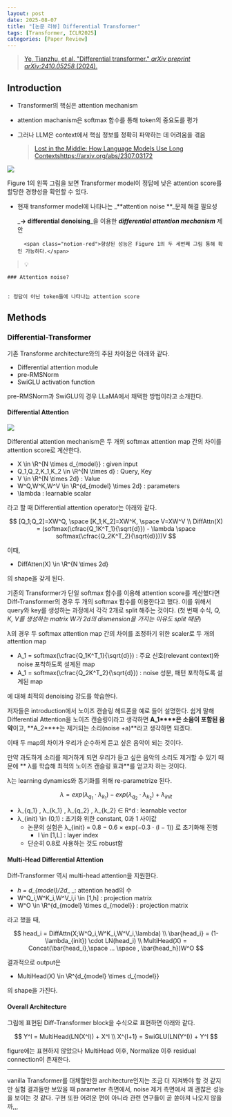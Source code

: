 ```yaml
---
layout: post
date: 2025-08-07
title: "[논문 리뷰] Differential Transformer"
tags: [Transformer, ICLR2025]
categories: [Paper Review]
---
```


> [Ye, Tianzhu, et al. "Differential transformer." ](https://arxiv.org/abs/2410.05258)[_arXiv preprint arXiv:2410.05258_](https://arxiv.org/abs/2410.05258)[ (2024).](https://arxiv.org/abs/2410.05258)



## Introduction

- Transformer의 핵심은 attention mechanism
- attention machanism은 softmax 함수를 통해 token의 중요도를 평가
- 그러나 LLM은 context에서 핵심 정보를 정확히 파악하는 데 어려움을 겪음

	> [Lost in the Middle: How Language Models Use Long Contextshttps://arxiv.org/abs/2307.03172](https://arxiv.org/abs/2307.03172)


![](https://prod-files-secure.s3.us-west-2.amazonaws.com/542b861c-36a8-4051-84e5-8804b6728dba/9083ea56-691a-4752-ae26-47f403431ac8/image.png?X-Amz-Algorithm=AWS4-HMAC-SHA256&X-Amz-Content-Sha256=UNSIGNED-PAYLOAD&X-Amz-Credential=ASIAZI2LB4665NYJDAMU%2F20250812%2Fus-west-2%2Fs3%2Faws4_request&X-Amz-Date=20250812T181240Z&X-Amz-Expires=3600&X-Amz-Security-Token=IQoJb3JpZ2luX2VjENL%2F%2F%2F%2F%2F%2F%2F%2F%2F%2FwEaCXVzLXdlc3QtMiJHMEUCIQDzpoJsKh3wRxeFQ%2BjHiNw%2BzxDUa5Z0ko9PPEEdNJUfUAIgY%2F7n6LwDzdl3Wp968NVGMO%2B5uHd1GZSNAFUgUw4Vopkq%2FwMIGxAAGgw2Mzc0MjMxODM4MDUiDL80%2B86vOUM1OYHtdSrcA0fwQ5eHg3AQm8OFBEQgb4yaej1rZAvKYX7GD6t3xUT8g08a4b1nco%2Fa1arquRxAC0V0ReIba1C5FB8g%2BP05jRmKYxnxFpL58dM3ULpD1wljwAWmIque01HBMEUtNyPPzVNXy9eTx9gfb2Di2ctsmHlSyd3KPaOVMoW0EWaONWolZCjTvUai00qgN4XuoFnrPFdpIjzFliKQAClXJP4RLM0I60OIJ711IQ%2BfsSHXoEln6XL6Cad7WiNtGhmNRpaDCsy%2FnEPbNwCL8rnT%2BVq%2FajhLyyWM%2FQfT%2BQ8mzdwAbWFLzVXNbzDE9yCOiPQZGYqPYA%2BKv1g3RVyr4UyQNDx05hombDSPTIh1Z5y5pilqDvTaewGx98oFwWpD67uuJ%2F3TuvKSMYY6l8OekY7P%2FGjmaYOd2TAHzahKJfax%2FMltQz0yDvB5aZsXZvVfR%2BOEEVtWcY%2FeqXL7BAN1%2FnbOCnTbBc%2BJjLQt4vx6SFcLvqsj%2FN3daUYLjPWIca9lA3JuAN52MHCBnnbEvVINnHr0k%2F954JEsuPcZ5kBIObp9YqTq0twGUG%2B0lJtO9LNCZ97NLgvEjFckQ6iWhZBn%2BhHszfF0Eg%2FPGE6WmDEfLPI2Yj1XgiaoBhSojWb3sFuMNOFsMKb57cQGOqUB7yzA71pidBlPjcmGc1%2FRUUFc4IJlHYrUMxOtr70gjJuxLtRqu49FB9K080v3Xj6rGhEZfZgMiPpANfNg%2FKGTQpEtd4IZP32iNNFkzJhQqHDM4WdCHpekCZpDZWlE2boSIB4NlXzTDElfPP57N0iM3vvsbBqhh2HoHguuCNRwvIPGwl7EroSGDxY1F1mcu5jsVme8S5cMOlqS6UP7JrssD5IobpDh&X-Amz-Signature=9ac2c7379702a6628ca1e92b8b463b72e2a15f0ef810b13719994ae7b2aab60e&X-Amz-SignedHeaders=host&x-amz-checksum-mode=ENABLED&x-id=GetObject)


Figure 1의 왼쪽 그림을 보면 Transformer model이 정답에 낮은 attention score를 할당한 경향성을 확인할 수 있다.

- 현재 transformer model에 나타나는 _**attention noise **_문제 해결 필요성

	_**→ differential denoising**_을 이용한 _**differential attention mechanism**_ 제안


		<span class="notion-red">향상된 성능은 Figure 1의 두 세번째 그림 통해 확인 가능하다.</span>


> 💡 


	### Attention noise?


	: 정답이 아닌 token들에 나타나는 attention score



## Methods



### Differential-Transformer


기존 Transforme architecture와의 주된 차이점은 아래와 같다.

- Differential attention module
- pre-RMSNorm
- SwiGLU activation function

pre-RMSNorm과 SwiGLU의 경우 LLaMA에서 채택한 방법이라고 소개한다.



#### Differential Attention


![](https://prod-files-secure.s3.us-west-2.amazonaws.com/542b861c-36a8-4051-84e5-8804b6728dba/116d70b2-1963-4810-9167-f4c7d8a06e8f/image.png?X-Amz-Algorithm=AWS4-HMAC-SHA256&X-Amz-Content-Sha256=UNSIGNED-PAYLOAD&X-Amz-Credential=ASIAZI2LB4665NYJDAMU%2F20250812%2Fus-west-2%2Fs3%2Faws4_request&X-Amz-Date=20250812T181240Z&X-Amz-Expires=3600&X-Amz-Security-Token=IQoJb3JpZ2luX2VjENL%2F%2F%2F%2F%2F%2F%2F%2F%2F%2FwEaCXVzLXdlc3QtMiJHMEUCIQDzpoJsKh3wRxeFQ%2BjHiNw%2BzxDUa5Z0ko9PPEEdNJUfUAIgY%2F7n6LwDzdl3Wp968NVGMO%2B5uHd1GZSNAFUgUw4Vopkq%2FwMIGxAAGgw2Mzc0MjMxODM4MDUiDL80%2B86vOUM1OYHtdSrcA0fwQ5eHg3AQm8OFBEQgb4yaej1rZAvKYX7GD6t3xUT8g08a4b1nco%2Fa1arquRxAC0V0ReIba1C5FB8g%2BP05jRmKYxnxFpL58dM3ULpD1wljwAWmIque01HBMEUtNyPPzVNXy9eTx9gfb2Di2ctsmHlSyd3KPaOVMoW0EWaONWolZCjTvUai00qgN4XuoFnrPFdpIjzFliKQAClXJP4RLM0I60OIJ711IQ%2BfsSHXoEln6XL6Cad7WiNtGhmNRpaDCsy%2FnEPbNwCL8rnT%2BVq%2FajhLyyWM%2FQfT%2BQ8mzdwAbWFLzVXNbzDE9yCOiPQZGYqPYA%2BKv1g3RVyr4UyQNDx05hombDSPTIh1Z5y5pilqDvTaewGx98oFwWpD67uuJ%2F3TuvKSMYY6l8OekY7P%2FGjmaYOd2TAHzahKJfax%2FMltQz0yDvB5aZsXZvVfR%2BOEEVtWcY%2FeqXL7BAN1%2FnbOCnTbBc%2BJjLQt4vx6SFcLvqsj%2FN3daUYLjPWIca9lA3JuAN52MHCBnnbEvVINnHr0k%2F954JEsuPcZ5kBIObp9YqTq0twGUG%2B0lJtO9LNCZ97NLgvEjFckQ6iWhZBn%2BhHszfF0Eg%2FPGE6WmDEfLPI2Yj1XgiaoBhSojWb3sFuMNOFsMKb57cQGOqUB7yzA71pidBlPjcmGc1%2FRUUFc4IJlHYrUMxOtr70gjJuxLtRqu49FB9K080v3Xj6rGhEZfZgMiPpANfNg%2FKGTQpEtd4IZP32iNNFkzJhQqHDM4WdCHpekCZpDZWlE2boSIB4NlXzTDElfPP57N0iM3vvsbBqhh2HoHguuCNRwvIPGwl7EroSGDxY1F1mcu5jsVme8S5cMOlqS6UP7JrssD5IobpDh&X-Amz-Signature=d9de8928ca2bb66b800fc98449e3986191b6ff4087e91450475af2d14efeb047&X-Amz-SignedHeaders=host&x-amz-checksum-mode=ENABLED&x-id=GetObject)


Differential attention mechanism은 두 개의 softmax attention map 간의 차이를 attention score로 계산한다.

- X \in \R^{N \times d\_{model}} : given input
- Q\_1,Q\_2,K\_1,K\_2 \in \R^{N \times d} : Query, Key
- V \in \R^{N \times 2d} : Value
- W^Q,W^K,W^V \in \R^{d\_{model} \times 2d} : parameters
- \lambda : learnable scalar

라고 할 때 Differential attention operator는 아래와 같다.


$$
[Q_1;Q_2]=XW^Q, \space [K_1;K_2]=XW^K, \space V=XW^V \\
DiffAttn(X) = (softmax(\cfrac{Q_1K^T_1}{\sqrt{d}}) - \lambda \space softmax(\cfrac{Q_2K^T_2}{\sqrt{d}}))V
$$


이때,

- DiffAtten(X) \in \R^{N \times 2d}

의 shape을 갖게 된다.


기존의 Transformer가 단일 softmax 함수를 이용해 attention score를 계산했다면 Diff-Transformer의 경우 두 개의 softmax 함수를 이용한다고 했다. 이를 위해서 query와 key를 생성하는 과정에서 각각 2개로 split 해주는 것이다. <span class="notion-red">(첫 번째 수식, </span><span class="notion-red">_Q, K, V를 생성하는 matrix W가 2d의 dismension을 가지는 이유도 split 때문_</span><span class="notion-red">)</span>


 λ의 경우 두 softmax attention map 간의 차이를 조정하기 위한 scaler로 두 개의 attention map

- A\_1 = softmax(\cfrac{Q\_1K^T\_1}{\sqrt{d}}) : 주요 신호(relevant context)와 noise 포착하도록 설계된 map
- A\_1 = softmax(\cfrac{Q\_2K^T\_2}{\sqrt{d}}) : noise 성분, 패턴 포착하도록 설계된 map 

에 대해 최적의 denoising 강도를 학습한다.


저자들은 introduction에서 노이즈 캔슬링 헤드폰을 예로 들어 설명한다. 쉽게 말해 Differential Attention을 노이즈 캔슬링이라고 생각하면 **A\_1****은 소음이 포함된 음악**이고, **A\_2****는 제거되는 소리(noise +a)**라고 생각하면 되겠다. 


이때 두 map의 차이가 우리가 순수하게 듣고 싶은 음악이 되는 것이다. 


만약 과도하게 소리를 제거하게 되면 우리가 듣고 싶은 음악의 소리도 제거할 수 있기 때문에 ** λ를 학습해 최적의 노이즈 캔슬링 효과**를 얻고자 하는 것이다.


λ는 learning dynamics와 동기화를 위해 re-parametrize 된다.


$$
\lambda = exp(\lambda_{q_1} \cdot \lambda_{k_1}) - exp(\lambda_{q_2} \cdot \lambda_{k_2}) + \lambda_{init}
$$

- λ\_{q\_1} , λ\_{k\_1} , λ\_{q\_2} , λ\_{k\_2} ∈ R^d : learnable vector
- λ\_{init} \in (0,1) : 초기화 위한 constant, 0과 1 사이값
	- 논문의 실험은 λ\_{init} = 0.8 − 0.6 × exp(−0.3 · (l − 1)) 로 초기화해 진행
		- l \in [1,L] : layer index
	- 단순히 0.8로 사용하는 것도 robust함


#### **Multi-Head Differential Attention**


Diff-Transformer 역시 multi-head attention을 지원한다.

- _h = d\_{model}/2d__ _: attention head의 수
- W^Q\_i,W^K\_i,W^V\_i,i \in [1,h] : projection matrix
- W^O \in \R^{d\_{model} \times d\_{model}} : projection matrix

라고 했을 때,


$$
head_i = DiffAttn(X;W^Q_i,W^K_i,W^V_i,\lambda) \\
\bar{head_i} = (1-\lambda_{init}) \cdot LN(head_i) \\
MultiHead(X) = Concat(\bar{head_i},\space ... \space , \bar{head_h})W^O
$$


결과적으로 output은

- MultiHead(X) \in \R^{d\_{model} \times d\_{model}}

의 shape을 가진다.



#### Overall Architecture


그림에 표현된 Diff-Transformer block을 수식으로 표현하면 아래와 같다.


$$
Y^l = MultiHead(LN(X^l)) + X^l \\
X^{l+1} = SwiGLU(LN(Y^l)) + Y^l
$$


figure에는 표현하지 않았으나 MultiHead 이후, Normalize 이후 residual connection이 존재한다.


---


vanilla Transformer를 대체할만한 architecture인지는 조금 더 지켜봐야 할 것 같지만 실험 결과들만 보았을 때 parameter 측면에서, noise 제거 측면에서 꽤 괜찮은 성능을 보이는 것 같다. 구현 또한 어려운 편이 아니라 관련 연구들이 곧 쏟아져 나오지 않을까,,,

